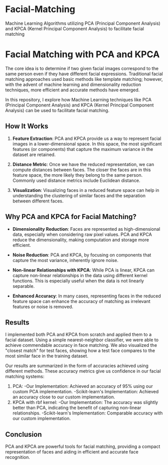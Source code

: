 # Facial-Matching
Machine Learning Algorithms utilizing  PCA (Principal Component Analysis) and KPCA (Kernel Principal Component Analysis)  to facilitate facial matching

# Facial Matching with PCA and KPCA

The core idea is to determine if two given facial images correspond to the same person even if they have different facial expressions. Traditional facial matching approaches used basic methods like template matching; however, with the advent of machine learning and dimensionality reduction techniques, more efficient and accurate methods have emerged.

In this repository, I explore how Machine Learning techniques like PCA (Principal Component Analysis) and KPCA (Kernel Principal Component Analysis) can be used to facilitate facial matching.

## How It Works

1. **Feature Extraction**: PCA and KPCA provide us a way to represent facial images in a lower-dimensional space. In this space, the most significant features (or components) that capture the maximum variance in the dataset are retained.

2. **Distance Metric**: Once we have the reduced representation, we can compute distances between faces. The closer the faces are in this feature space, the more likely they belong to the same person. Commonly used distance metrics include Euclidean distance.

3. **Visualization**: Visualizing faces in a reduced feature space can help in understanding the clustering of similar faces and the separation between different faces.

## Why PCA and KPCA for Facial Matching?

- **Dimensionality Reduction**: Faces are represented as high-dimensional data, especially when considering raw pixel values. PCA and KPCA reduce the dimensionality, making computation and storage more efficient.

- **Noise Reduction**: PCA and KPCA, by focusing on components that capture the most variance, inherently ignore noise.

- **Non-linear Relationships with KPCA**: While PCA is linear, KPCA can capture non-linear relationships in the data using different kernel functions. This is especially useful when the data is not linearly separable.

- **Enhanced Accuracy**: In many cases, representing faces in the reduced feature space can enhance the accuracy of matching as irrelevant features or noise is removed.

## Results 

I implemented both PCA and KPCA from scratch and applied them to a facial dataset. Using a simple nearest-neighbor classifier, we were able to achieve commendable accuracy in face matching. We also visualized the "closest match" for test faces, showing how a test face compares to the most similar face in the training dataset.

Our results are summarized in the form of accuracies achieved using different methods. These accuracy metrics give us confidence in our facial matching systems:

1. PCA:
-Our Implementation: Achieved an accuracy of 95% using our custom PCA implementation.
-Scikit-learn's Implementation: Achieved an accuracy close to our custom implementation.
2. KPCA with rbf kernel:
-Our Implementation: The accuracy was slightly better than PCA, indicating the benefit of capturing non-linear relationships.
-Scikit-learn's Implementation: Comparable accuracy with our custom implementation.

## Conclusion

PCA and KPCA are powerful tools for facial matching, providing a compact representation of faces and aiding in efficient and accurate face recognition.
